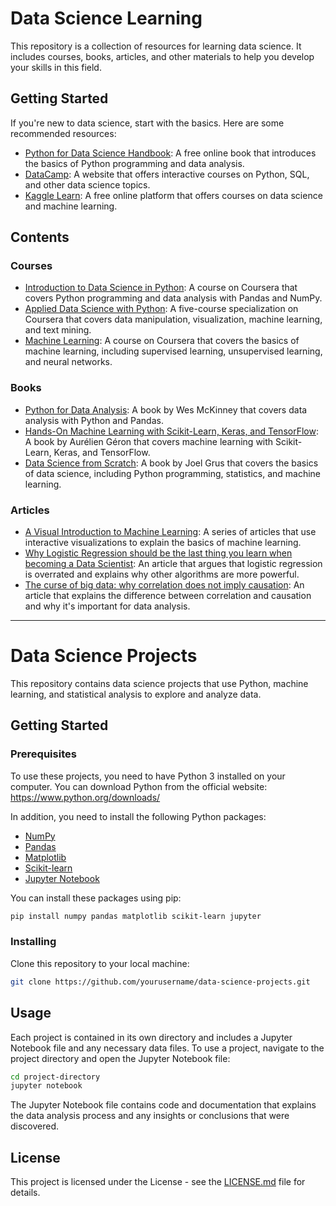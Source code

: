 # Data Science Learning

This repository is a collection of resources for learning data science. It includes courses, books, articles, and other materials to help you develop your skills in this field.

## Getting Started

If you're new to data science, start with the basics. Here are some recommended resources:

- [Python for Data Science Handbook](https://jakevdp.github.io/PythonDataScienceHandbook/): A free online book that introduces the basics of Python programming and data analysis.
- [DataCamp](https://www.datacamp.com/): A website that offers interactive courses on Python, SQL, and other data science topics.
- [Kaggle Learn](https://www.kaggle.com/learn/overview): A free online platform that offers courses on data science and machine learning.

## Contents

### Courses

- [Introduction to Data Science in Python](https://www.coursera.org/learn/python-data-analysis): A course on Coursera that covers Python programming and data analysis with Pandas and NumPy.
- [Applied Data Science with Python](https://www.coursera.org/specializations/data-science-python): A five-course specialization on Coursera that covers data manipulation, visualization, machine learning, and text mining.
- [Machine Learning](https://www.coursera.org/learn/machine-learning): A course on Coursera that covers the basics of machine learning, including supervised learning, unsupervised learning, and neural networks.

### Books

- [Python for Data Analysis](https://www.oreilly.com/library/view/python-for-data/9781491957653/): A book by Wes McKinney that covers data analysis with Python and Pandas.
- [Hands-On Machine Learning with Scikit-Learn, Keras, and TensorFlow](https://www.oreilly.com/library/view/hands-on-machine-learning/9781492032632/): A book by Aurélien Géron that covers machine learning with Scikit-Learn, Keras, and TensorFlow.
- [Data Science from Scratch](https://www.oreilly.com/library/view/data-science-from/9781492041122/): A book by Joel Grus that covers the basics of data science, including Python programming, statistics, and machine learning.

### Articles

- [A Visual Introduction to Machine Learning](http://www.r2d3.us/visual-intro-to-machine-learning-part-1/): A series of articles that use interactive visualizations to explain the basics of machine learning.
- [Why Logistic Regression should be the last thing you learn when becoming a Data Scientist](https://towardsdatascience.com/why-logistic-regression-should-be-the-last-thing-you-learn-when-becoming-a-data-scientist-96cccc7416ae): An article that argues that logistic regression is overrated and explains why other algorithms are more powerful.
- [The curse of big data: why correlation does not imply causation](https://www.theguardian.com/news/datablog/2012/apr/27/correlation-causation): An article that explains the difference between correlation and causation and why it's important for data analysis.
*** 
# Data Science Projects

This repository contains data science projects that use Python, machine learning, and statistical analysis to explore and analyze data.

## Getting Started

### Prerequisites

To use these projects, you need to have Python 3 installed on your computer. You can download Python from the official website: https://www.python.org/downloads/

In addition, you need to install the following Python packages:

- [NumPy](https://numpy.org/)
- [Pandas](https://pandas.pydata.org/)
- [Matplotlib](https://matplotlib.org/)
- [Scikit-learn](https://scikit-learn.org/stable/)
- [Jupyter Notebook](https://jupyter.org/)

You can install these packages using pip:

```sh
pip install numpy pandas matplotlib scikit-learn jupyter
```

### Installing

Clone this repository to your local machine:

```sh
git clone https://github.com/yourusername/data-science-projects.git
```

## Usage

Each project is contained in its own directory and includes a Jupyter Notebook file and any necessary data files. To use a project, navigate to the project directory and open the Jupyter Notebook file:

```sh
cd project-directory
jupyter notebook
```

The Jupyter Notebook file contains code and documentation that explains the data analysis process and any insights or conclusions that were discovered.

## License

This project is licensed under the License - see the [LICENSE.md](LICENSE.md) file for details.
